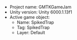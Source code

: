 <!-- UNITY CODE ASSIST INSTRUCTIONS START -->
- Project name: GMTKGameJam
- Unity version: Unity 6000.1.13f1
- Active game object:
  - Name: SpikedTrap
  - Tag: SpikedTrap
  - Layer: Default
<!-- UNITY CODE ASSIST INSTRUCTIONS END -->